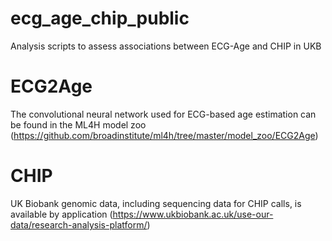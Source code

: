 # ecg_age_chip_public
Analysis scripts to assess associations between ECG-Age and CHIP in UKB

# ECG2Age
The convolutional neural network used for ECG-based age estimation can be found in the ML4H model zoo (https://github.com/broadinstitute/ml4h/tree/master/model_zoo/ECG2Age)

# CHIP
UK Biobank genomic data, including sequencing data for CHIP calls, is available by application (https://www.ukbiobank.ac.uk/use-our-data/research-analysis-platform/)
